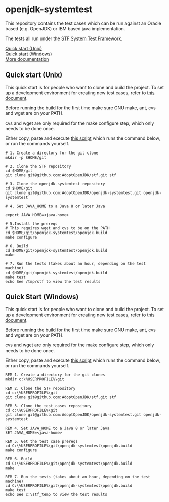 # openjdk-systemtest

This repository contains the test cases which can be run against an Oracle based (e.g. OpenJDK) or IBM based java implementation.

The tests all run under the [STF System Test Framework](https://github.com/AdoptOpenJDK/stf).

[Quick start (Unix)](#unix)  
[Quick start (Windows)](#windows)  
[More documentation](openjdk.build/docs/build.md)

<a name="unix"></a>
## Quick start (Unix)

This quick start is for people who want to clone and build the project.  To set up a development environment for creating new test cases, refer to [this document](openjdk.build/docs/build.md).

Before running the build for the first time make sure GNU make, ant, cvs and wget are on your PATH.

cvs and wget are only required for the make configure step, which only needs to be done once.

Either copy, paste and execute [this script](openjdk.build/scripts/openjdk-systemtest-clone-make.sh) which runs the command below, or run the commands yourself.


```shell
# 1. Create a directory for the git clone
mkdir -p $HOME/git

# 2. Clone the STF repository
cd $HOME/git
git clone git@github.com:AdoptOpenJDK/stf.git stf

# 3. Clone the openjdk-systemtest repository
cd $HOME/git
git clone git@github.com:AdoptOpenJDK/openjdk-systemtest.git openjdk-systemtest

# 4. Set JAVA_HOME to a Java 8 or later Java

export JAVA_HOME=<java-home>

# 5.Install the prereqs
# This requires wget and cvs to be on the PATH
cd $HOME/git/openjdk-systemtest/openjdk.build
make configure

# 6. Build
cd $HOME/git/openjdk-systemtest/openjdk.build
make

# 7. Run the tests (takes about an hour, depending on the test machine)
cd $HOME/git/openjdk-systemtest/openjdk.build
make test
echo See /tmp/stf to view the test results
```

<a name="windows"></a>
## Quick Start (Windows)

This quick start is for people who want to clone and build the project.  To set up a development environment for creating new test cases, refer to [this document](openjdk.build/docs/build.md).

Before running the build for the first time make sure GNU make, ant, cvs and wget are on your PATH.

cvs and wget are only required for the make configure step, which only needs to be done once.

Either copy, paste and execute [this script](openjdk.build/scripts/openjdk-systemtest-clone-make.bat) which runs the command below, or run the commands yourself.

```dos
REM 1. Create a directory for the git clones
mkdir c:\%USERPROFILE%\git

REM 2. Clone the STF repository
cd c:\%USERPROFILE%\git
git clone git@github.com:AdoptOpenJDK/stf.git stf

REM 3. Clone the test cases repository
cd c:\%USERPROFILE%\git
git clone git@github.com:AdoptOpenJDK/openjdk-systemtest.git openjdk-systemtest

REM 4. Set JAVA_HOME to a Java 8 or later Java
SET JAVA_HOME=<java-home>

REM 5. Get the test case prereqs
cd C:\%USERPROFILE%\git\openjdk-systemtest\openjdk.build
make configure

REM 6. Build
cd C:\%USERPROFILE%\git\openjdk-systemtest\openjdk.build
make

REM 7. Run the tests (takes about an hour, depending on the test machine)
cd C:\%USERPROFILE%\git\openjdk-systemtest\openjdk.build
make test
echo See c:\stf_temp to view the test results
```


